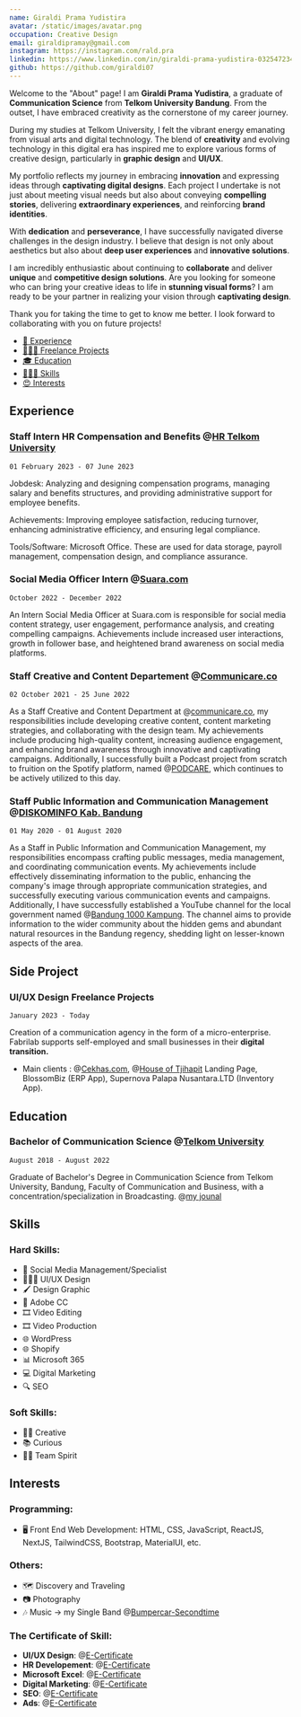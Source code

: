 ```yaml
---
name: Giraldi Prama Yudistira
avatar: /static/images/avatar.png
occupation: Creative Design
email: giraldipramay@gmail.com
instagram: https://instagram.com/rald.pra
linkedin: https://www.linkedin.com/in/giraldi-prama-yudistira-032547234/
github: https://github.com/giraldi07
---
```


Welcome to the "About" page! I am **Giraldi Prama Yudistira**, a graduate of **Communication Science** from **Telkom University Bandung**. From the outset, I have embraced creativity as the cornerstone of my career journey.

During my studies at Telkom University, I felt the vibrant energy emanating from visual arts and digital technology. The blend of **creativity** and evolving technology in this digital era has inspired me to explore various forms of creative design, particularly in **graphic design** and **UI/UX**.

My portfolio reflects my journey in embracing **innovation** and expressing ideas through **captivating digital designs**. Each project I undertake is not just about meeting visual needs but also about conveying **compelling stories**, delivering **extraordinary experiences**, and reinforcing **brand identities**.

With **dedication** and **perseverance**, I have successfully navigated diverse challenges in the design industry. I believe that design is not only about aesthetics but also about **deep user experiences** and **innovative solutions**.

I am incredibly enthusiastic about continuing to **collaborate** and deliver **unique** and **competitive design solutions**. Are you looking for someone who can bring your creative ideas to life in **stunning visual forms**? I am ready to be your partner in realizing your vision through **captivating design**.

Thank you for taking the time to get to know me better. I look forward to collaborating with you on future projects!

- [💼 Experience](#experience)
- [🧑🏻‍💻 Freelance Projects](#side-project)
- [🎓 Education](#education)
- [🤹🏻‍♀️ Skills](#skills)
- [😍 Interests](#interests)

## Experience

### Staff Intern HR Compensation and Benefits @**[HR Telkom University](https://hr.telkomuniversity.ac.id/)**

`01 February 2023 - 07 June 2023`

Jobdesk: Analyzing and designing compensation programs, managing salary and benefits structures, and providing administrative support for employee benefits.

Achievements: Improving employee satisfaction, reducing turnover, enhancing administrative efficiency, and ensuring legal compliance.

Tools/Software: Microsoft Office. These are used for data storage, payroll management, compensation design, and compliance assurance.

### Social Media Officer Intern @[Suara.com](https://www.suara.com/)

`October 2022 - December 2022`

An Intern Social Media Officer at Suara.com is responsible for social media content strategy, user engagement, performance analysis, and creating compelling campaigns. Achievements include increased user interactions, growth in follower base, and heightened brand awareness on social media platforms.

### Staff Creative and Content Departement @[Communicare.co](https://www.instagram.com/communicare.co/)

`02 October 2021 - 25 June 2022`

As a Staff Creative and Content Department at @[communicare.co](https://www.instagram.com/communicare.co/), my responsibilities include developing creative content, content marketing strategies, and collaborating with the design team. My achievements include producing high-quality content, increasing audience engagement, and enhancing brand awareness through innovative and captivating campaigns. Additionally, I successfully built a Podcast project from scratch to fruition on the Spotify platform, named @[PODCARE](https://open.spotify.com/show/70YkG0cF5e7Hc5hzVA97JA?si=TP-PcgqSR5il5wQpKJdpug&utm_medium=share&utm_source=linktree&nd=1&dlsi=0190add2bcb74bb9), which continues to be actively utilized to this day.

### Staff Public Information and Communication Management @[DISKOMINFO Kab. Bandung](https://diskominfo.bandungkab.go.id/)

`01 May 2020 - 01 August 2020`

As a Staff in Public Information and Communication Management, my responsibilities encompass crafting public messages, media management, and coordinating communication events. My achievements include effectively disseminating information to the public, enhancing the company's image through appropriate communication strategies, and successfully executing various communication events and campaigns. Additionally, I have successfully established a YouTube channel for the local government named @[Bandung 1000 Kampung](https://www.youtube.com/@bandungpemkab2197). The channel aims to provide information to the wider community about the hidden gems and abundant natural resources in the Bandung regency, shedding light on lesser-known aspects of the area.

## Side Project

### UI/UX Design Freelance Projects

`January 2023 - Today`

Creation of a communication agency in the form of a micro-enterprise. Fabrilab supports self-employed and small businesses in their **digital transition.**

- Main clients : @[Cekhas.com](https://cekhas.com/), @[House of Tjihapit](https://houseoftjihapit.framer.ai/) Landing Page, BlossomBiz (ERP App), Supernova Palapa Nusantara.LTD (Inventory App).

## Education

### Bachelor of Communication Science @[Telkom University](https://telkomuniversity.ac.id/)

`August 2018 - August 2022`

Graduate of Bachelor's Degree in Communication Science from Telkom University, Bandung, Faculty of Communication and Business, with a concentration/specialization in Broadcasting. @[my jounal](https://iocscience.org/ejournal/index.php/mantik/article/view/2718)

## Skills

### Hard Skills:

- 📱 Social Media Management/Specialist
- 🤹🏼‍♂️ UI/UX Design
- 🖌️ Design Graphic
- 🎨 Adobe CC
- 🎞️ Video Editing
- 🎞️ Video Production
- 🌐 WordPress
- 🌐 Shopify
- 📊 Microsoft 365
- 💻 Digital Marketing
- 🔍 SEO

### Soft Skills:

- 🧑‍🎨 Creative
- 📚 Curious
- 🤝🏼 Team Spirit

## Interests

### Programming:

- 🖥️ Front End Web Development:
  HTML, CSS, JavaScript, ReactJS, NextJS, TailwindCSS, Bootstrap, MaterialUI, etc.

### Others:

- 🗺️ Discovery and Traveling
- 📷 Photography
- 🎶 Music -> my Single Band @[Bumpercar-Secondtime](https://www.youtube.com/watch?v=gJ8LKZws_F4)

### The Certificate of Skill:

- **UI/UX Design**: @[E-Certificate](https://drive.google.com/drive/folders/1q74B-2GIZOrt4a3ca2X9mhZVcxYAafEw?usp=sharing)
- **HR Developement**: @[E-Certificate](https://drive.google.com/drive/folders/1S3WTNbwgpq3am5CpsJtLvKEPiBciE3mp?usp=sharing)
- **Microsoft Excel**: @[E-Certificate](https://drive.google.com/drive/folders/1UwffkhXumPeuG4eeJvfksFXVUbo0fGl1?usp=sharing)
- **Digital Marketing**: @[E-Certificate](https://drive.google.com/drive/folders/19dd3Q5R7JzhDH_vWCBY6MwuMtNt7Q2oT?usp=sharing)
- **SEO**: @[E-Certificate](https://drive.google.com/drive/folders/1uP8obd56p0-UrJOL5yOMGsy_y1s5-Gd7?usp=sharing)
- **Ads**: @[E-Certificate](https://drive.google.com/drive/folders/148xrdXIfOQFHWitzKO_bVIQ9RruaFH8L?usp=sharing)
